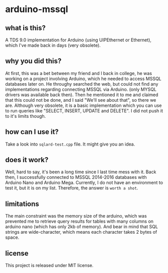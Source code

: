 arduino-mssql
=============

what is this?
-------------
A TDS 9.0 implementation for Arduino (using UIPEthernet or Ethernet), which I've made back in days (very obsolete). 

why you did this?
-------------
At first, this was a bet between my friend and I back in college, he was working on a project involving Arduino, which he needed to access MSSQL databases later on. He throughy searched the web, but could not find any implementations regarding connecting MSSQL via Arduino. (only MYSQL drivers was available back then). Then he mentioned it to me and claimed that this could not be done, and I said "We'll see about that", so there we are. Although very obsolete, it is a basic implementation which you can use to run queries like "SELECT, INSERT, UPDATE and DELETE". I did not push it to it's limits though. 

how can I use it?
-------------
Take a look into `sqlard-test.cpp` file. It might give you an idea.

does it work?
-------------
Well, hard to say, it's been a long time since I last time mess with it. Back then, I successfully connected to MSSQL 2014-2016 databases with Arduino Nano and Arduino Mega. Currently, I do not have an environment to test it, but it is on my list. Therefore, the answer is 
`worth a shot`.

limitations
-------------
The main constraint was the memory size of the arduino, which was prevented me to retrieve query results for tables with many columns on arduino nano (which has only 2kb of memory). And bear in mind that SQL strings are wide-character, which means each character takes 2 bytes of space.

license
-------------
This project is released under MIT license.
